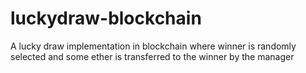# luckydraw-blockchain
A lucky draw implementation in blockchain where winner is randomly selected and some ether is transferred to the winner by the manager
